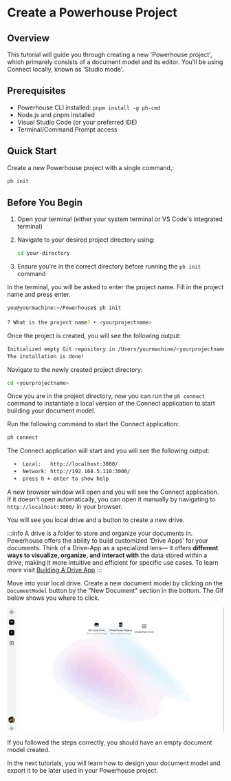 # Create a Powerhouse Project

## Overview
This tutorial will guide you through creating a new 'Powerhouse project', which primarely consists of a document model and its editor. You'll be using Connect locally, known as 'Studio mode'.

## Prerequisites
- Powerhouse CLI installed: `pnpm install -g ph-cmd`
- Node.js and pnpm installed
- Visual Studio Code (or your preferred IDE)
- Terminal/Command Prompt access

## Quick Start
Create a new Powerhouse project with a single command,:
```bash
ph init
```

## Before You Begin
1. Open your terminal (either your system terminal or VS Code's integrated terminal)
2. Navigate to your desired project directory using:

   ```bash
   cd your-directory
   ```
3. Ensure you're in the correct directory before running the `ph init` command


In the terminal, you will be asked to enter the project name. Fill in the project name and press enter.

```bash
you@yourmachine:~/Powerhouse$ ph init

? What is the project name? ‣ <yourprojectname>
```	

Once the project is created, you will see the following output:

```bash
Initialized empty Git repository in /Users/yourmachine/<yourprojectname>/.git/
The installation is done! 
```

Navigate to the newly created project directory:

```bash
cd <yourprojectname>
```

Once you are in the project directory, now you can run the `ph connect` command to instantiate a local version of the Connect application to start building your document model.

Run the following command to start the Connect application:

```bash
ph connect
```

The Connect application will start and you will see the following output:

```bash
  ➜  Local:   http://localhost:3000/
  ➜  Network: http://192.168.5.110:3000/
  ➜  press h + enter to show help
```

A new browser window will open and you will see the Connect application. If it doesn't open automatically, you can open it manually by navigating to `http://localhost:3000/` in your browser.

You will see you local drive and a button to create a new drive. 

:::info
A drive is a folder to store and organize your documents in. Powerhouse offers the ability to build customized 'Drive Apps' for your documents. Think of a Drive-App as a specialized lens— it offers **different ways to visualize, organize, and interact with** the data stored within a drive, making it more intuitive and efficient for specific use cases. To learn more visit [Building A Drive App](/docs/academy/BuildingUserExperiences/BuildingADriveApp)
:::

Move into your local drive. 
Create a new document model by clicking on the `DocumentModel` button by the "New Document" section in the bottom. The Gif below shows you where to click.

![Create New Document Model](./images/OpenDocumentModelEditor.gif)

If you followed the steps correctly, you should have an empty document model created.

In the next tutorials, you will learn how to design your document model and export it to be later used in your Powerhouse project.
